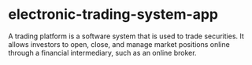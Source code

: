 # electronic-trading-system-app
A trading platform is a software system that is used to trade securities. It allows investors to open, close, and manage market positions online through a financial intermediary, such as an online broker.
